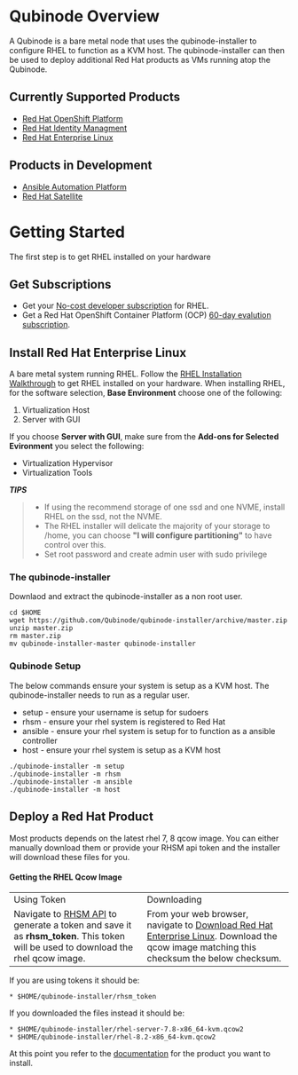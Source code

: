 #  Qubinode Overview

A Qubinode is a bare metal node that uses the qubinode-installer to configure RHEL to function as a KVM host. The qubinode-installer can then be used to deploy additional Red Hat products as VMs running atop the Qubinode. 

## Currently Supported Products
* [Red Hat OpenShift Platform](openshift4_installation_steps.md)
* [Red Hat Identity Managment](idm.md)
* [Red Hat Enterprise Linux](rhel_vms.md)

## Products in Development
* [Ansible Automation Platform](ansible_platform.md)
* [Red Hat Satellite](redhat_satellite.md)

# Getting Started

The first step is to get RHEL installed on your hardware

## Get Subscriptions

-  Get your [No-cost developer subscription](https://developers.redhat.com/articles/faqs-no-cost-red-hat-enterprise-linux/) for RHEL.
-  Get a Red Hat OpenShift Container Platform (OCP) [60-day evalution subscription](https://www.redhat.com/en/technologies/cloud-computing/openshift/try-it?intcmp=701f2000000RQykAAG&extIdCarryOver=true&sc_cid=701f2000001OH74AAG).

## Install Red Hat Enterprise Linux
A bare metal system running RHEL. Follow the [RHEL Installation Walkthrough](https://developers.redhat.com/products/rhel/hello-world#fndtn-rhel) to get RHEL installed on your hardware. When installing RHEL, for the software selection, **Base Environment** choose one of the following:

1. Virtualization Host
2. Server with GUI

If you choose **Server with GUI**, make sure from the **Add-ons for Selected Evironment** you select the following:

- Virtualization Hypervisor 
- Virtualization Tools

**_TIPS_**
> * If using the recommend storage of one ssd and one NVME, install RHEL on the ssd, not the NVME. 
>  * The RHEL installer will delicate the majority of your storage to /home,  you can choose **"I will configure partitioning"** to have control over this.
>  * Set root password and create admin user with sudo privilege

### The qubinode-installer

Downlaod and extract the qubinode-installer as a non root user.

```shell=
cd $HOME
wget https://github.com/Qubinode/qubinode-installer/archive/master.zip
unzip master.zip
rm master.zip
mv qubinode-installer-master qubinode-installer
```

### Qubinode Setup

The below commands ensure your system is setup as a KVM host.
The qubinode-installer needs to run as a regular user.

* setup   - ensure your username is setup for sudoers
* rhsm    - ensure your rhel system is registered to Red Hat
* ansible - ensure your rhel system is setup for to function as a ansible controller
* host    - ensure your rhel system is setup as a KVM host

```shell=
./qubinode-installer -m setup
./qubinode-installer -m rhsm
./qubinode-installer -m ansible
./qubinode-installer -m host
```

## Deploy a Red Hat Product

Most products depends on the latest rhel 7, 8 qcow image. You can either manually download them or provide your RHSM api token and the installer will download these files for you.

#### Getting the RHEL Qcow Image
<table>
  <tr>
   <td>Using Token
   </td>
   <td>Downloading
   </td>
  </tr>
  <tr>
   <td>Navigate to <a href="https://access.redhat.com/management/api">RHSM API</a> to generate a token and save it as <strong>rhsm_token</strong>. This token will be used to download the rhel qcow image. 
   </td>
   <td>From your web browser, navigate to <a href="https://access.redhat.com/downloads/content/69/ver=/rhel---7/7.8/x86_64/product-software">Download Red Hat Enterprise Linux</a>. Download the qcow image matching this checksum the below checksum.
   </td>
  </tr>
</table>

If you are using tokens it should be:
```
* $HOME/qubinode-installer/rhsm_token
```

If you downloaded the files instead it should be:
```
* $HOME/qubinode-installer/rhel-server-7.8-x86_64-kvm.qcow2
* $HOME/qubinode-installer/rhel-8.2-x86_64-kvm.qcow2
```

At this point you refer to the [documentation](#Currently-Supported-Products) for the product you want to install.
